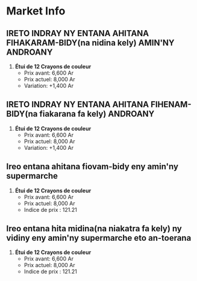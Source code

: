 # Market Info

## IRETO INDRAY NY ENTANA AHITANA FIHAKARAM-BIDY(na nidina kely) AMIN'NY ANDROANY

1. **Étui de 12 Crayons de couleur**
   - Prix avant: 6,600 Ar
   - Prix actuel: 8,000 Ar
   - Variation: +1,400 Ar

## IRETO INDRAY NY ENTANA AHITANA FIHENAM-BIDY(na fiakarana fa kely) ANDROANY

1. **Étui de 12 Crayons de couleur**
   - Prix avant: 6,600 Ar
   - Prix actuel: 8,000 Ar
   - Variation: +1,400 Ar

## Ireo entana ahitana fiovam-bidy eny amin'ny supermarche

1. **Étui de 12 Crayons de couleur**
   - Prix avant: 6,600 Ar
   - Prix actuel: 8,000 Ar
   - Indice de prix : 121.21

## Ireo entana hita midina(na niakatra fa kely) ny vidiny eny amin'ny supermarche eto an-toerana

1. **Étui de 12 Crayons de couleur**
   - Prix avant: 6,600 Ar
   - Prix actuel: 8,000 Ar
   - Indice de prix : 121.21

